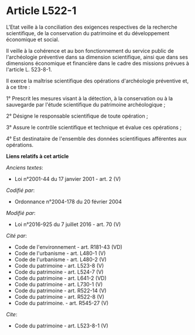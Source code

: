 # Article L522-1

L'Etat veille à la conciliation des exigences respectives de la recherche scientifique, de la conservation du patrimoine et
du développement économique et social.

Il veille à la cohérence et au bon fonctionnement du service public de l'archéologie préventive dans sa dimension
scientifique, ainsi que dans ses dimensions économique et financière dans le cadre des missions prévues à l'article L.
523-8-1.

Il exerce la maîtrise scientifique des opérations d'archéologie préventive et, à ce titre :

1° Prescrit les mesures visant à la détection, à la conservation ou à la sauvegarde par l'étude scientifique du patrimoine
archéologique ;

2° Désigne le responsable scientifique de toute opération ;

3° Assure le contrôle scientifique et technique et évalue ces opérations ;

4° Est destinataire de l'ensemble des données scientifiques afférentes aux opérations.

**Liens relatifs à cet article**

_Anciens textes_:

  - Loi n°2001-44 du 17 janvier 2001 - art. 2 (V)

_Codifié par_:

  - Ordonnance n°2004-178 du 20 février 2004

_Modifié par_:

  - Loi n°2016-925 du 7 juillet 2016 - art. 70 (V)

_Cité par_:

  - Code de l'environnement - art. R181-43 (VD)
  - Code de l'urbanisme - art. L480-1 (V)
  - Code de l'urbanisme - art. L480-2 (V)
  - Code du patrimoine - art. L523-8 (V)
  - Code du patrimoine - art. L524-7 (V)
  - Code du patrimoine - art. L641-2 (VD)
  - Code du patrimoine - art. L730-1 (V)
  - Code du patrimoine - art. R522-14 (V)
  - Code du patrimoine - art. R522-8 (V)
  - Code du patrimoine. - art. R545-27 (V)

_Cite_:

  - Code du patrimoine - art. L523-8-1 (V)
